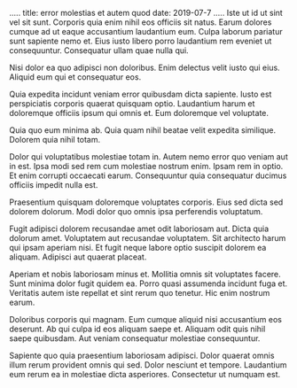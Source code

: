 .....
title: error molestias et autem quod
date: 2019-07-7
.....
Iste ut id ut sint vel sit sunt. Corporis quia enim nihil eos officiis sit natus. Earum dolores cumque ad ut eaque accusantium laudantium eum. Culpa laborum pariatur sunt sapiente nemo et. Eius iusto libero porro laudantium rem eveniet ut consequuntur. Consequatur ullam quae nulla qui.

Nisi dolor ea quo adipisci non doloribus. Enim delectus velit iusto qui eius. Aliquid eum qui et consequatur eos.

Quia expedita incidunt veniam error quibusdam dicta sapiente. Iusto est perspiciatis corporis quaerat quisquam optio. Laudantium harum et doloremque officiis ipsum qui omnis et. Eum doloremque vel voluptate.

Quia quo eum minima ab. Quia quam nihil beatae velit expedita similique. Dolorem quia nihil totam.

Dolor qui voluptatibus molestiae totam in. Autem nemo error quo veniam aut in est. Ipsa modi sed rem cum molestiae nostrum enim. Ipsam rem in optio. Et enim corrupti occaecati earum. Consequuntur quia consequatur ducimus officiis impedit nulla est.

Praesentium quisquam doloremque voluptates corporis. Eius sed dicta sed dolorem dolorum. Modi dolor quo omnis ipsa perferendis voluptatum.

Fugit adipisci dolorem recusandae amet odit laboriosam aut. Dicta quia dolorum amet. Voluptatem aut recusandae voluptatem. Sit architecto harum qui ipsam aperiam nisi. Et fugit neque labore optio suscipit dolorem ea aliquam. Adipisci aut quaerat placeat.

Aperiam et nobis laboriosam minus et. Mollitia omnis sit voluptates facere. Sunt minima dolor fugit quidem ea. Porro quasi assumenda incidunt fuga et. Veritatis autem iste repellat et sint rerum quo tenetur. Hic enim nostrum earum.

Doloribus corporis qui magnam. Eum cumque aliquid nisi accusantium eos deserunt. Ab qui culpa id eos aliquam saepe et. Aliquam odit quis nihil saepe quibusdam. Aut veniam consequatur molestiae consequuntur.

Sapiente quo quia praesentium laboriosam adipisci. Dolor quaerat omnis illum rerum provident omnis qui sed. Dolor nesciunt et tempore. Laudantium eum rerum ea in molestiae dicta asperiores. Consectetur ut numquam est.